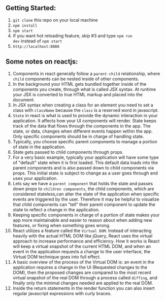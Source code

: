 ## Getting Started:
1. <code>git clone</code> this repo on your local machine <br>
2. <code>npm install</code> <br>
2. <code>npm start</code> <br>
3. If you want hot reloading feature, skip #3 and type <code>npm run dev</code> instead of <code>npm start</code><br />
4. <code>http://localhost:8080</code>


##  Some notes on reactjs:
1. Components in react generally follow a `parent-child` relationship, where `child` components can be nested inside of other components.
2.  In the background your HTML gets bundled together inside of the components you create, through what is called JSX syntax. At runtime your JSX is converted to true HTML markup and placed into the document.
3.  In JSX syntax when creating a class for an element you need to set a class with `className` because the `class` is a reserved word in javascript.
4.  `State` in react is what is used to provide the dynamic interaction in your application. It affects how your UI components will render. State keeps track of the data that flows through the components in the app. The state, or data, changes when different events happen within the app. Only specific components should be in charge of handling state.
5.  Typically, you choose specific parent components to manage a portion of state in the application.
6.  State gets passed to child components through props.
7.  For a very basic example, typically your application will have some type of "default" state when it is first loaded. This default data loads into the parent components and is also passed down to child components via props. This initial state is subject to change as a user goes through and uses your application.
8.  Lets say we have a `parent component` that holds the state and passes down props to `children components`, the child components, which are considered stateless,can alter the state of the application when specific events are triggered by the user. Therefore it may be helpful to visualize that child components can "tell" their parent component to update the state to reflect a change in the application.
9.  Keeping specific components in charge of a portion of state makes your app more maintainable and easier to reason about when adding new features, or fixing when something goes wrong.
10. React utilizes a feature called the `Virtual DOM`. Instead of interacting heavily with the actual HTML DOM like jQuery, React uses the virtual approach to increase performance and efficiency. How it works is React will keep a virtual snapshot of the current HTML DOM, and when an event in the application requests a change to the user interface, the Virtual DOM technique goes into full effect.
11. A basic overview of the process of the Virtual DOM is: an event in the application requires a change in the UI (Requested changes to the DOM), then the proposed changes are compared to the most recent virtual snapshot of the real DOM through a process called `diffing`, and finally only the minimal changes needed are applied to the real DOM.
12. Inside the return statements in the render function you can also insert regular javascript expressions with curly braces.
